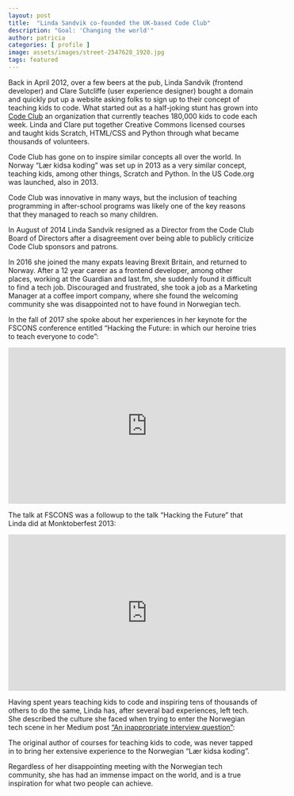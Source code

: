 ```yaml
---
layout: post
title:  "Linda Sandvik co-founded the UK-based Code Club"
description: "Goal: 'Changing the world'"
author: patricia
categories: [ profile ]
image: assets/images/street-2547628_1920.jpg
tags: featured
---
```


Back in April 2012, over a few beers at the pub, Linda Sandvik (frontend developer) and Clare Sutcliffe (user experience designer) bought a domain and quickly put up a website asking folks to sign up to their concept of teaching kids to code. What started out as a half-joking stunt has grown into [Code Club][2] an organization that currently teaches 180,000 kids to code each week. Linda and Clare put together Creative Commons licensed courses and taught kids Scratch, HTML/CSS and Python through what became thousands of volunteers.

Code Club has gone on to inspire similar concepts all over the world. In Norway “Lær kidsa koding” was set up in 2013 as a very similar concept, teaching kids, among other things, Scratch and Python. In the US Code.org was launched, also in 2013.

Code Club was innovative in many ways, but the inclusion of teaching programming in after-school programs was likely one of the key reasons that they managed to reach so many children.

In August of 2014 Linda Sandvik resigned as a Director from the Code Club Board of Directors after a disagreement over being able to publicly criticize Code Club sponsors and patrons.

In 2016 she joined the many expats leaving Brexit Britain, and returned to Norway. After a 12 year career as a frontend developer, among other places, working at the Guardian and last.fm, she suddenly found it difficult to find a tech job. Discouraged and frustrated, she took a job as a Marketing Manager at a coffee import company, where she found the welcoming community she was disappointed not to have found in Norwegian tech.

In the fall of 2017 she spoke about her experiences in her keynote for the FSCONS conference entitled “Hacking the Future: in which our heroine tries to teach everyone to code”:

<iframe width="560" height="315" src="https://www.youtube.com/embed/mHgjQ0uJqLY" frameborder="0" allow="accelerometer; autoplay; encrypted-media; gyroscope; picture-in-picture" allowfullscreen></iframe>

The talk at FSCONS was a followup to the talk “Hacking the Future” that Linda did at Monktoberfest 2013:

<iframe width="560" height="315" src="https://www.youtube.com/embed/R7LoPAuUWKs" frameborder="0" allow="accelerometer; autoplay; encrypted-media; gyroscope; picture-in-picture" allowfullscreen></iframe>

Having spent years teaching kids to code and inspiring tens of thousands of others to do the same, Linda has, after several bad experiences, left tech. She described the culture she faced when trying to enter the Norwegian tech scene in her Medium post [“An inappropriate interview question”][1]:

The original author of courses for teaching kids to code, was never tapped in to bring her extensive experience to the Norwegian “Lær kidsa koding”.

Regardless of her disappointing meeting with the Norwegian tech community, she has had an immense impact on the world, and is a true inspiration for what two people can achieve.

[1]: https://medium.com/@hyper_linda/an-inappropriate-interview-question-83babb28c98e
[2]: https://codeclub.org/en